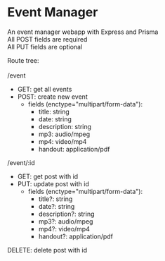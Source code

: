 # Event Manager

An event manager webapp with Express and Prisma\
All POST fields are required\
All PUT fields are optional

Route tree:\
\
/event
* GET: get all events
* POST: create new event
    * fields (enctype="multipart/form-data"):
        * title: string
        * date: string
        * description: string
        * mp3: audio/mpeg
        * mp4: video/mp4
        * handout: application/pdf

/event/:id
* GET: get post with id
* PUT: update post with id
    * fields (enctype="multipart/form-data"):
        * title?: string
        * date?: string
        * description?: string
        * mp3?: audio/mpeg
        * mp4?: video/mp4
        * handout?: application/pdf

DELETE: delete post with id